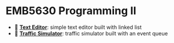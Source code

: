 # EMB5630 Programming II  

- 📝 **[Text Editor](https://github.com/jesuinovieira/ufsc-coursework/tree/master/EMB5630%20Programming%20II/text-editor)**: simple text editor built with linked list
- 🚥 **[Traffic Simulator](https://github.com/jesuinovieira/ufsc-coursework/tree/master/EMB5630%20Programming%20II/traffic-simulator)**: traffic simulator built with an event queue
